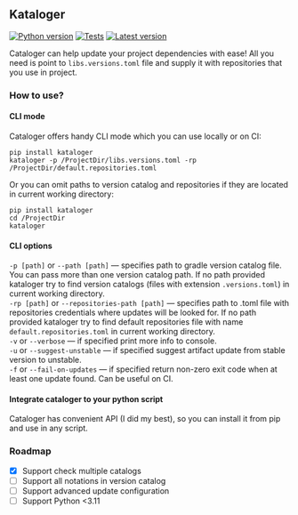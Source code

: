 ## Kataloger


[![Python version](https://img.shields.io/badge/python-3.11-blue.svg)](https://pypi.python.org/pypi/kataloger)
[![Tests](https://github.com/dzmpr/kataloger/actions/workflows/run-tests.yml/badge.svg?branch=main)](https://github.com/dzmpr/kataloger/actions/workflows/run-tests.yml)
[![Latest version](https://img.shields.io/pypi/v/kataloger.svg?style=flat&label=Latest&color=%234B78E6&logo=&logoColor=white)](https://pypi.python.org/pypi/kataloger)

Cataloger can help update your project dependencies with ease! All you need is point to `libs.versions.toml` file and supply it with repositories that you use in project.

### How to use?
#### CLI mode
Cataloger offers handy CLI mode which you can use locally or on CI:

```commandline
pip install kataloger
kataloger -p /ProjectDir/libs.versions.toml -rp /ProjectDir/default.repositories.toml
```

Or you can omit paths to version catalog and repositories if they are located in current working directory:

```commandline
pip install kataloger
cd /ProjectDir
kataloger
```

#### CLI options

`-p [path]` or `--path [path]` — specifies path to gradle version catalog file. You can pass more than one version catalog path. If no path provided kataloger try to find version catalogs (files with extension `.versions.toml`) in current working directory.  
`-rp [path]` or `--repositories-path [path]` — specifies path to .toml file with repositories credentials where updates will be looked for. If no path provided kataloger try to find default repositories file with name `default.repositories.toml` in current working directory.  
`-v` or `--verbose` — if specified print more info to console.  
`-u` or `--suggest-unstable` — if specified suggest artifact update from stable version to unstable.  
`-f` or `--fail-on-updates` — if specified return non-zero exit code when at least one update found. Can be useful on CI.  

#### Integrate cataloger to your python script
Cataloger has convenient API (I did my best), so you can install it from pip and use in any script.

### Roadmap

- [x] Support check multiple catalogs
- [ ] Support all notations in version catalog
- [ ] Support advanced update configuration
- [ ] Support Python <3.11
